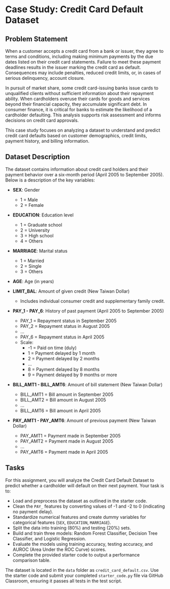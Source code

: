 # Case Study: Credit Card Default Dataset

## Problem Statement

When a customer accepts a credit card from a bank or issuer, they agree to terms and conditions, including making minimum payments by the due dates listed on their credit card statements. Failure to meet these payment deadlines results in the issuer marking the credit card as default. Consequences may include penalties, reduced credit limits, or, in cases of serious delinquency, account closure.

In pursuit of market share, some credit card-issuing banks issue cards to unqualified clients without sufficient information about their repayment ability. When cardholders overuse their cards for goods and services beyond their financial capacity, they accumulate significant debt. In consumer finance, it is critical for banks to estimate the likelihood of a cardholder defaulting. This analysis supports risk assessment and informs decisions on credit card approvals.

This case study focuses on analyzing a dataset to understand and predict credit card defaults based on customer demographics, credit limits, payment history, and billing information.

## Dataset Description

The dataset contains information about credit card holders and their payment behavior over a six-month period (April 2005 to September 2005). Below is a description of the key variables:

- **SEX**: Gender
  - 1 = Male
  - 2 = Female

- **EDUCATION**: Education level
  - 1 = Graduate school
  - 2 = University
  - 3 = High school
  - 4 = Others

- **MARRIAGE**: Marital status
  - 1 = Married
  - 2 = Single
  - 3 = Others

- **AGE**: Age (in years)

- **LIMIT_BAL**: Amount of given credit (New Taiwan Dollar)
  - Includes individual consumer credit and supplementary family credit.

- **PAY_1 - PAY_6**: History of past payment (April 2005 to September 2005)
  - PAY_1 = Repayment status in September 2005
  - PAY_2 = Repayment status in August 2005
  - ...
  - PAY_6 = Repayment status in April 2005
  - Scale:
    - -1 = Paid on time (duly)
    - 1 = Payment delayed by 1 month
    - 2 = Payment delayed by 2 months
    - ...
    - 8 = Payment delayed by 8 months
    - 9 = Payment delayed by 9 months or more

- **BILL_AMT1 - BILL_AMT6**: Amount of bill statement (New Taiwan Dollar)
  - BILL_AMT1 = Bill amount in September 2005
  - BILL_AMT2 = Bill amount in August 2005
  - ...
  - BILL_AMT6 = Bill amount in April 2005

- **PAY_AMT1 - PAY_AMT6**: Amount of previous payment (New Taiwan Dollar)
  - PAY_AMT1 = Payment made in September 2005
  - PAY_AMT2 = Payment made in August 2005
  - ...
  - PAY_AMT6 = Payment made in April 2005

## Tasks
For this assignment, you will analyze the Credit Card Default Dataset to predict whether a cardholder will default on their next payment. Your task is to:

- Load and preprocess the dataset as outlined in the starter code.
- Clean the `PAY_` features by converting values of -1 and -2 to 0 (indicating no payment delay).
- Standardize numerical features and create dummy variables for categorical features (`SEX`, `EDUCATION`, `MARRIAGE`).
- Split the data into training (80%) and testing (20%) sets.
- Build and train three models: Random Forest Classifier, Decision Tree Classifier, and Logistic Regression.
- Evaluate the models using training accuracy, testing accuracy, and AUROC (Area Under the ROC Curve) scores.
- Complete the provided starter code to output a performance comparison table.

The dataset is located in the `data` folder as `credit_card_default.csv`. Use the starter code and submit your completed `starter_code.py` file via GitHub Classroom, ensuring it passes all tests in the test script.

